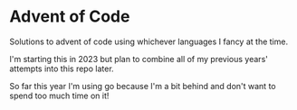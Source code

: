 # Advent of Code

Solutions to advent of code using whichever languages I fancy at the time.

I'm starting this in 2023 but plan to combine all of my previous years' attempts into this repo later.

So far this year I'm using go because I'm a bit behind and don't want to spend too much time on it!
